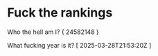 # Fuck the rankings

Who the hell am I?
{ 24582148 }

What fucking year is it?
[ 2025-03-28T21:53:20Z ]
